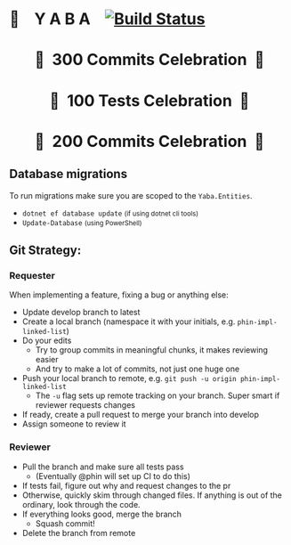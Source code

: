 # 💸 &nbsp;&nbsp; Y A B A &nbsp;&nbsp; [![Build Status](https://travis-ci.com/praffn/YABA.svg?token=ygVuHxbjsy4ghqmgtPST&branch=develop)](https://travis-ci.com/praffn/YABA)

<center><h1>🎉&nbsp;&nbsp;300 Commits Celebration&nbsp;&nbsp;🎈</h1></center>

<center><h1>🎉&nbsp;&nbsp;100 Tests Celebration&nbsp;&nbsp;🎈</h1></center>

<center><h1>🎉&nbsp;&nbsp;200 Commits Celebration&nbsp;&nbsp;🎈</h1></center>



## Database migrations
To run migrations make sure you are scoped to the `Yaba.Entities`.

* `dotnet ef database update` <small>(if using dotnet cli tools)</small>
* `Update-Database` <small>(using PowerShell)</small>

## Git Strategy:


### Requester
When implementing a feature, fixing a bug or anything else:

* Update develop branch to latest
* Create a local branch (namespace it with your initials, e.g. `phin-impl-linked-list`)
* Do your edits
  * Try to group commits in meaningful chunks, it makes reviewing easier
  * And try to make a lot of commits, not just one huge one
* Push your local branch to remote, e.g. `git push -u origin phin-impl-linked-list`
  * The `-u` flag sets up remote tracking on your branch. Super smart if reviewer requests changes
* If ready, create a pull request to merge your branch into develop
* Assign someone to review it

### Reviewer
* Pull the branch and make sure all tests pass
  * (Eventually @phin will set up CI to do this)
* If tests fail, figure out why and request changes to the pr
* Otherwise, quickly skim through changed files. If anything is out of the ordinary, look through the code.
* If everything looks good, merge the branch
  * Squash commit!
* Delete the branch from remote
